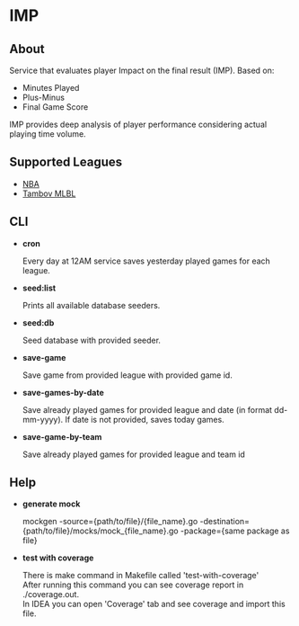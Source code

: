 # IMP


## About
Service that evaluates player Impact on the final result (IMP). Based on:
<ul>
    <li>Minutes Played</li>
    <li>Plus-Minus</li>
    <li>Final Game Score</li>
</ul>

IMP provides deep analysis of player performance considering actual playing time volume.

## Supported Leagues

<ul>
    <li><a href="https://www.nba.com/">NBA</a></li>
    <li><a href="https://tambov.ilovebasket.ru/competitions/89960">Tambov MLBL</a></li>
</ul>

## CLI

<ul>
    <li>
        <b>cron</b>
        <p>
            Every day at 12AM service saves yesterday played games for each league.
        </p>
    </li>
    <li>
        <b>seed:list</b>
        <p>
            Prints all available database seeders.
        </p>
    </li>
    <li>
        <b>seed:db</b>
        <p>
            Seed database with provided seeder.
        </p>
    </li>
    <li>
        <b>save-game</b>
        <p>
            Save game from provided league with provided game id.
        </p>
    </li>
    <li>
        <b>save-games-by-date</b>
        <p>
            Save already played games for provided league and date (in format dd-mm-yyyy). If date is not provided, saves today games.
        </p>
    </li>
    <li>
        <b>save-game-by-team</b>
        <p>
            Save already played games for provided league and team id
        </p>
    </li>
</ul>

## Help
<ul>
    <li>
        <b>generate mock</b>
        <p>
            mockgen -source={path/to/file}/{file_name}.go -destination={path/to/file}/mocks/mock_{file_name}.go -package={same package as file}
        </p>
    </li>
    <li>
        <b>test with coverage</b>
        <p>
            There is make command in Makefile called 'test-with-coverage'
            <br>
            After running this command you can see coverage report in ./coverage.out.
            <br>
            In IDEA you can open 'Coverage' tab and see coverage and import this file.
        </p>
    </li>
</ul>